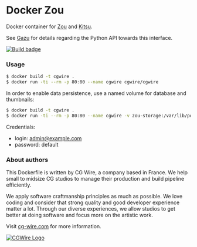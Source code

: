 # Docker Zou

Docker container for [Zou](https://zou.cg-wire.com) and [Kitsu](https://kitsu.cg-wire.com/).

See [Gazu](https://gazu.cg-wire.com/) for details regarding the Python API towards this interface.

[![Build badge](https://travis-ci.org/cgwire/cgwire.svg?branch=master)](https://travis-ci.org/cgwire/cgwire)

### Usage

```bash
$ docker build -t cgwire .
$ docker run -ti --rm -p 80:80 --name cgwire cgwire/cgwire
```

In order to enable data persistence, use a named volume for database and thumbnails:

```bash
$ docker build -t cgwire .
$ docker run -ti --rm -p 80:80 --name cgwire -v zou-storage:/var/lib/postgresql -v zou-storage:/opt/zou/zou/thumbnails cgwire/cgwire
```

Credentials:

* login: admin@example.com
* password: default


### About authors

This Dockerfile is written by CG Wire, a company based in France. We help small
to midsize CG studios to manage their production and build pipeline
efficiently.

We apply software craftmanship principles as much as possible. We love
coding and consider that strong quality and good developer experience matter a
 lot.
Through our diverse experiences, we allow studios to get better at doing
software and focus more on the artistic work.

Visit [cg-wire.com](https://cg-wire.com) for more information.

[![CGWire Logo](https://zou.cg-wire.com/cgwire.png)](https://cgwire.com)

